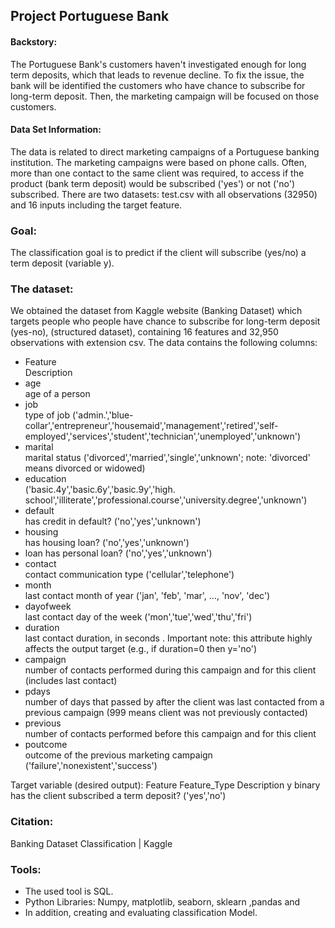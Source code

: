 ## Project Portuguese Bank


#### Backstory:
The Portuguese Bank's customers haven't investigated enough for long term deposits, which that leads to revenue decline. To fix the issue, the bank will be identified the customers who have chance to subscribe for long-term deposit. Then, the marketing campaign will be focused on those customers. 

#### Data Set Information:
The data is related to direct marketing campaigns of a Portuguese banking institution. The marketing campaigns were based on phone calls. Often, more than one contact to the same client was required, to access if the product (bank term deposit) would be subscribed ('yes') or not ('no') subscribed.
There are two datasets: test.csv with all observations (32950) and 16 inputs including the target feature. 


### Goal: 
 The classification goal is to predict if the client will subscribe (yes/no) a term deposit (variable y).



### The dataset:
We obtained the dataset from Kaggle website (Banking Dataset) which targets people who people have chance to subscribe for long-term deposit (yes-no), (structured dataset), containing 16 features and 32,950 observations with extension csv. The data contains the following columns:




- Feature  
Description
- age  
age of a person
- job  
type of job ('admin.','blue-collar','entrepreneur','housemaid','management','retired','self-employed','services','student','technician','unemployed','unknown')
- marital  
marital status ('divorced','married','single','unknown'; note: 'divorced' means divorced or widowed)
- education  
('basic.4y','basic.6y','basic.9y','high. school','illiterate','professional.course','university.degree','unknown')
- default  
has credit in default? ('no','yes','unknown')
- housing  
has housing loan? ('no','yes','unknown')
- loan 
has personal loan? ('no','yes','unknown')
- contact  
contact communication type ('cellular','telephone')
- month  
last contact month of year ('jan', 'feb', 'mar', …, 'nov', 'dec')
- dayofweek  
last contact day of the week ('mon','tue','wed','thu','fri')
- duration  
last contact duration, in seconds . Important note: this attribute highly affects the output target (e.g., if duration=0 then y='no')
- campaign  
number of contacts performed during this campaign and for this client (includes last contact)
- pdays  
number of days that passed by after the client was last contacted from a previous campaign (999 means client was not previously contacted)
- previous  
number of contacts performed before this campaign and for this client
- poutcome  
outcome of the previous marketing campaign ('failure','nonexistent','success')

Target variable (desired output):
Feature  Feature_Type  Description
y  binary  has the client subscribed a term deposit? ('yes','no')

### Citation:
Banking Dataset Classification | Kaggle

### Tools:
-   The used tool is SQL.
-   Python Libraries: Numpy, matplotlib, seaborn, sklearn ,pandas and 
-   In addition, creating and evaluating classification  Model.
